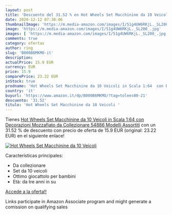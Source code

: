 ```yaml
---
layout: post
title: 'Descuento del 31.52 % en Hot Wheels Set Macchinine da 10 Veicoli '
date: 2020-12-12 07:30:06
thumbnailImage: 'https://m.media-amazon.com/images/I/51g4UW6RKjL._SL200_.jpg'
image: 'https://m.media-amazon.com/images/I/51g4UW6RKjL._SL200_.jpg'
images: [ 'https://m.media-amazon.com/images/I/51g4UW6RKjL._SL200_.jpg' ]
comments: true
category: ofertas
author: ring
slug: 'B000B6MKMO-it'
description:
actualPrice: 15.9 EUR
currency: EUR
price: 15.9
comparePrice: 23.22 EUR
inStock: true
prodname: 'Hot Wheels Set Macchinine da 10 Veicoli in Scala 1:64  con Decorazioni Mozzafiato  da Collezionare  54886  Modelli Assortiti'
country: 'it'
buyurl: 'https://www.amazon.it/dp/B000B6MKMO/?tag=tolees00-21'
descuento: '31.52'
titulo: 'Hot Wheels Set Macchinine da 10 Veicoli '
---
```


Tienes [Hot Wheels Set Macchinine da 10 Veicoli in Scala 1:64  con Decorazioni Mozzafiato  da Collezionare  54886  Modelli Assortiti](https://www.amazon.it/dp/B000B6MKMO/?tag=tolees00-21) con un 31.52 % de descuento con precio de oferta de 15.9 EUR (original: 23.22 EUR) en el siguiente enlace!

[![Hot Wheels Set Macchinine da 10 Veicoli ](https://m.media-amazon.com/images/I/51g4UW6RKjL._SL200_.jpg)](https://www.amazon.it/dp/B000B6MKMO/?tag=tolees00-21)

Características principales:

- Da collezionare
- Set da 10 veicoli
- Ottimo giocattolo per bambini
- Età: da tre anni in su

[Accede a la oferta!!](https://www.amazon.it/dp/B000B6MKMO/?tag=tolees00-21)

Links participate in Amazon Associate program and might generate a comission on qualifying sales


